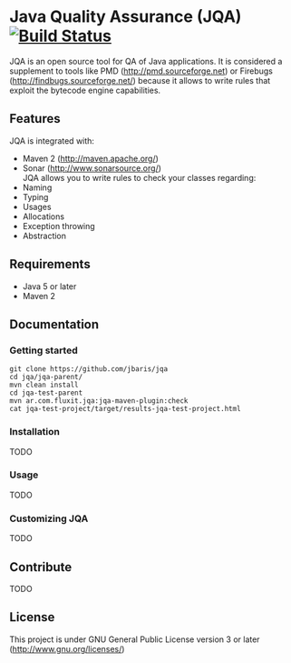 # Java Quality Assurance (JQA) [![Build Status](https://secure.travis-ci.org/jbaris/jqa.png?branch=master)](http://travis-ci.org/jbaris/jqa)
JQA is an open source tool for QA of Java applications. It is considered a supplement to tools like PMD (http://pmd.sourceforge.net) or Firebugs (http://findbugs.sourceforge.net/) because it allows to write rules that exploit the bytecode engine capabilities.

## Features
JQA is integrated with:
* Maven 2 (http://maven.apache.org/)    
* Sonar (http://www.sonarsource.org/)   
JQA allows you to write rules to check your classes regarding:
* Naming
* Typing
* Usages
* Allocations
* Exception throwing
* Abstraction

## Requirements
* Java 5 or later
* Maven 2

## Documentation
### Getting started
    git clone https://github.com/jbaris/jqa
    cd jqa/jqa-parent/
    mvn clean install
    cd jqa-test-parent
    mvn ar.com.fluxit.jqa:jqa-maven-plugin:check
    cat jqa-test-project/target/results-jqa-test-project.html
### Installation
TODO
### Usage
TODO
### Customizing JQA
TODO

## Contribute
TODO

## License
This project is under GNU General Public License version 3 or later (http://www.gnu.org/licenses/)